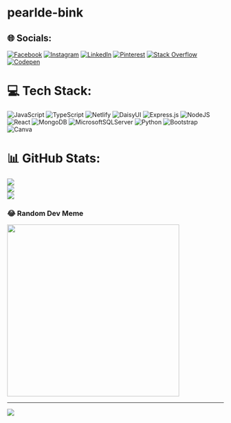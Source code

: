﻿# pearlde-bink

## 🌐 Socials:
[![Facebook](https://img.shields.io/badge/Facebook-%231877F2.svg?logo=Facebook&logoColor=white)](https://facebook.com/https://www.facebook.com/profile.php?id=100073646817374) [![Instagram](https://img.shields.io/badge/Instagram-%23E4405F.svg?logo=Instagram&logoColor=white)](https://instagram.com/https://www.instagram.com/pearlde_bink/) [![LinkedIn](https://img.shields.io/badge/LinkedIn-%230077B5.svg?logo=linkedin&logoColor=white)](https://linkedin.com/in/https://www.linkedin.com/in/tu%E1%BA%A5n-b%C3%ACnh-nguy%E1%BB%85n-ng%E1%BB%8Dc-4b0729212/) [![Pinterest](https://img.shields.io/badge/Pinterest-%23E60023.svg?logo=Pinterest&logoColor=white)](https://pinterest.com/https://www.pinterest.com/tuanbinhnguyenngoc/) [![Stack Overflow](https://img.shields.io/badge/-Stackoverflow-FE7A16?logo=stack-overflow&logoColor=white)](https://stackoverflow.com/users/https://stackoverflow.com/users/20380349/nguy%e1%bb%85n-ng%e1%bb%8dc-tu%e1%ba%a5n-b%c3%acnh) [![Codepen](https://img.shields.io/badge/Codepen-000000?style=for-the-badge&logo=codepen&logoColor=white)](https://codepen.io/pearlde_bink) 

# 💻 Tech Stack:
![JavaScript](https://img.shields.io/badge/javascript-%23323330.svg?style=flat&logo=javascript&logoColor=%23F7DF1E) ![TypeScript](https://img.shields.io/badge/typescript-%23007ACC.svg?style=flat&logo=typescript&logoColor=white) ![Netlify](https://img.shields.io/badge/netlify-%23000000.svg?style=flat&logo=netlify&logoColor=#00C7B7) ![DaisyUI](https://img.shields.io/badge/daisyui-5A0EF8?style=flat&logo=daisyui&logoColor=white) ![Express.js](https://img.shields.io/badge/express.js-%23404d59.svg?style=flat&logo=express&logoColor=%2361DAFB) ![NodeJS](https://img.shields.io/badge/node.js-6DA55F?style=flat&logo=node.js&logoColor=white) ![React](https://img.shields.io/badge/react-%2320232a.svg?style=flat&logo=react&logoColor=%2361DAFB) ![MongoDB](https://img.shields.io/badge/MongoDB-%234ea94b.svg?style=flat&logo=mongodb&logoColor=white) ![MicrosoftSQLServer](https://img.shields.io/badge/Microsoft%20SQL%20Server-CC2927?style=flat&logo=microsoft%20sql%20server&logoColor=white) ![Python](https://img.shields.io/badge/python-3670A0?style=flat&logo=python&logoColor=ffdd54) ![Bootstrap](https://img.shields.io/badge/bootstrap-%238511FA.svg?style=flat&logo=bootstrap&logoColor=white) ![Canva](https://img.shields.io/badge/Canva-%2300C4CC.svg?style=flat&logo=Canva&logoColor=white)
# 📊 GitHub Stats:
![](https://github-readme-stats.vercel.app/api?username=pearlde-bink&theme=bear&hide_border=false&include_all_commits=false&count_private=false)<br/>
![](https://github-readme-streak-stats.herokuapp.com/?user=pearlde-bink&theme=bear&hide_border=false)<br/>
![](https://github-readme-stats.vercel.app/api/top-langs/?username=pearlde-bink&theme=bear&hide_border=false&include_all_commits=false&count_private=false&layout=compact)

### 😂 Random Dev Meme
<img src='https://randommeme-five.vercel.app/' style="height: 400px;"/>

---
[![](https://visitcount.itsvg.in/api?id=pearlde-bink&icon=6&color=11)](https://visitcount.itsvg.in)

<!-- Proudly created with GPRM ( https://gprm.itsvg.in ) -->
